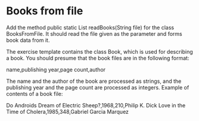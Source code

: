 
# Books from file

Add the method public static List<Book> readBooks(String file) for the class BooksFromFile. It should read the file given as the parameter and forms book data from it.

The exercise template contains the class Book, which is used for describing a book. You should presume that the book files are in the following format:


name,publishing year,page count,author

The name and the author of the book are processed as strings, and the publishing year and the page count are processed as integers. Example of contents of a book file:


Do Androids Dream of Electric Sheep?,1968,210,Philip K. Dick
Love in the Time of Cholera,1985,348,Gabriel Garcia Marquez
